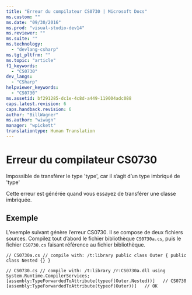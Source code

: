 ```yaml
---
title: "Erreur du compilateur CS0730 | Microsoft Docs"
ms.custom: ""
ms.date: "09/30/2016"
ms.prod: "visual-studio-dev14"
ms.reviewer: ""
ms.suite: ""
ms.technology: 
  - "devlang-csharp"
ms.tgt_pltfrm: ""
ms.topic: "article"
f1_keywords: 
  - "CS0730"
dev_langs: 
  - "CSharp"
helpviewer_keywords: 
  - "CS0730"
ms.assetid: bf291285-dc1e-4c8d-a449-119004adc088
caps.latest.revision: 6
caps.handback.revision: 6
author: "BillWagner"
ms.author: "wiwagn"
manager: "wpickett"
translationtype: Human Translation
---
```

# Erreur du compilateur CS0730
Impossible de transférer le type 'type', car il s’agit d’un type imbriqué de 'type'  
  
 Cette erreur est générée quand vous essayez de transférer une classe imbriquée.  
  
## Exemple  
 L’exemple suivant génère l’erreur CS0730. Il se compose de deux fichiers sources. Compilez tout d’abord le fichier bibliothèque `CS0730a.cs`, puis le fichier `CS0730.cs` faisant référence au fichier bibliothèque.  
  
```  
// CS0730a.cs // compile with: /t:library public class Outer { public class Nested {} }  
```  
  
```  
// CS0730.cs // compile with: /t:library /r:CS0730a.dll using System.Runtime.CompilerServices; [assembly:TypeForwardedToAttribute(typeof(Outer.Nested))]   // CS0730 [assembly:TypeForwardedToAttribute(typeof(Outer))]   // OK  
```